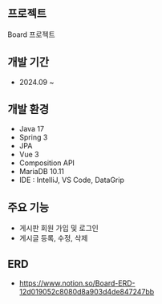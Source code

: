 ## 프로젝트
Board 프로젝트

## 개발 기간
- 2024.09 ~

## 개발 환경
- Java 17
- Spring 3
- JPA
- Vue 3
- Composition API
- MariaDB 10.11
- IDE : IntelliJ, VS Code, DataGrip

## 주요 기능
- 게시판 회원 가입 및 로그인
- 게시글 등록, 수정, 삭제

## ERD
- https://www.notion.so/Board-ERD-12d019052c8080d8a903d4de847247bb